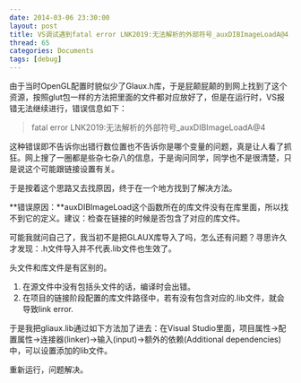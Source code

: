 ```yaml
---
date: 2014-03-06 23:30:00
layout: post
title: VS调试遇到fatal error LNK2019:无法解析的外部符号_auxDIBImageLoadA@4
thread: 65
categories: Documents
tags: [debug]
---
```


由于当时OpenGL配置时貌似少了Glaux.h库，于是屁颠屁颠的到网上找到了这个资源，按照glut包一样的方法把里面的文件都对应放好了，但是在运行时，VS报错无法继续进行，错误信息如下：

>fatal error LNK2019:无法解析的外部符号_auxDIBImageLoadA@4

这种错误即不告诉你出错行数位置也不告诉你是哪个变量的问题，真是让人看了抓狂。网上搜了一圈都是些杂七杂八的信息，于是询问同学，同学也不是很清楚，只是说这个可能跟链接设置有关。

于是按着这个思路又去找原因，终于在一个地方找到了解决方法。

**错误原因：**auxDIBImageLoad这个函数所在的库文件没有在库里面，所以找不到它的定义。建议：检查在链接的时候是否包含了对应的库文件。

可能我就问自己了，我当初不是把GLAUX库导入了吗，怎么还有问题？寻思许久才发现：.h文件导入并不代表.lib文件也生效了。

头文件和库文件是有区别的。

1. 在源文件中没有包括头文件的话，编译时会出错。
2. 在项目的链接阶段配置的库文件路径中，若有没有包含对应的.lib文件，就会导致link error.

于是我把gliaux.lib通过如下方法加了进去：在Visual Studio里面，项目属性->配置属性->连接器(linker)->输入(input)->额外的依赖(Additional dependencies)中，可以设置添加的lib文件。

重新运行，问题解决。